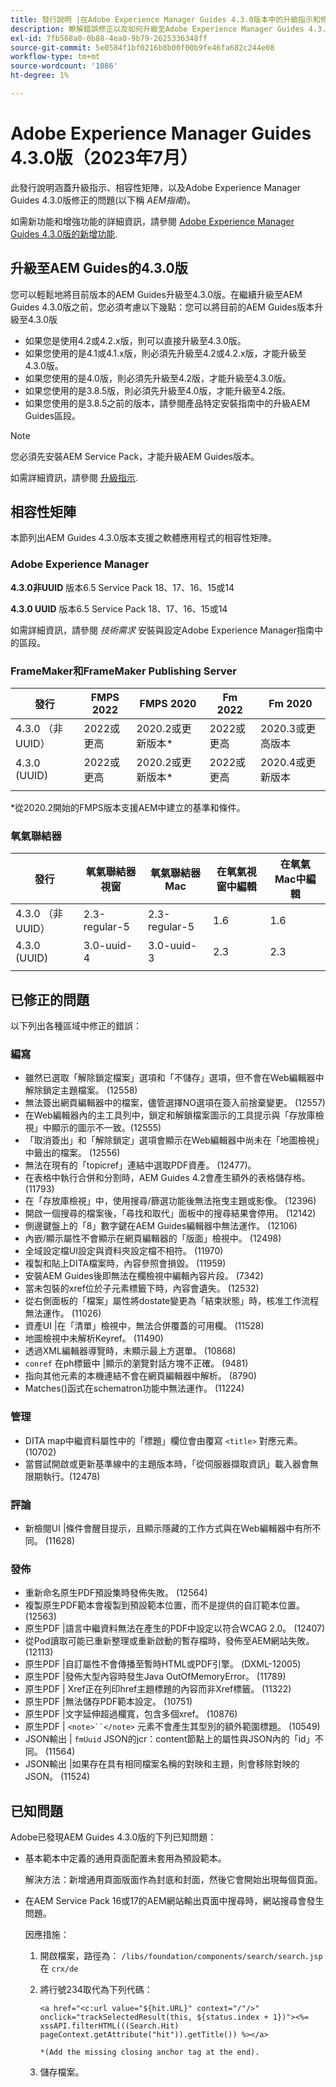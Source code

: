 ```yaml
---
title: 發行說明 |在Adobe Experience Manager Guides 4.3.0版本中的升級指示和修正問題
description: 瞭解錯誤修正以及如何升級至Adobe Experience Manager Guides 4.3.0版
exl-id: 7fb568a0-0b88-4ea0-9b79-2625336348ff
source-git-commit: 5e0584f1bf0216b8b00f00b9fe46fa682c244e08
workflow-type: tm+mt
source-wordcount: '1086'
ht-degree: 1%

---
```


# Adobe Experience Manager Guides 4.3.0版（2023年7月）

此發行說明涵蓋升級指示、相容性矩陣，以及Adobe Experience Manager Guides 4.3.0版修正的問題(以下稱 *AEM指南*)。

如需新功能和增強功能的詳細資訊，請參閱 [Adobe Experience Manager Guides 4.3.0版的新增功能](./whats-new-4.3-release.md).

## 升級至AEM Guides的4.3.0版


您可以輕鬆地將目前版本的AEM Guides升級至4.3.0版。在繼續升級至AEM Guides 4.3.0版之前，您必須考慮以下幾點：您可以將目前的AEM Guides版本升級至4.3.0版

- 如果您是使用4.2或4.2.x版，則可以直接升級至4.3.0版。
- 如果您使用的是4.1或4.1.x版，則必須先升級至4.2或4.2.x版，才能升級至4.3.0版。
- 如果您使用的是4.0版，則必須先升級至4.2版，才能升級至4.3.0版。
- 如果您使用的是3.8.5版，則必須先升級至4.0版，才能升級至4.2版。
- 如果您使用的是3.8.5之前的版本，請參閱產品特定安裝指南中的升級AEM Guides區段。



>[!NOTE]
>
>您必須先安裝AEM Service Pack，才能升級AEM Guides版本。

如需詳細資訊，請參閱 [升級指示](../install-guide/upgrade-xml-documentation.md).

## 相容性矩陣

本節列出AEM Guides 4.3.0版本支援之軟體應用程式的相容性矩陣。

### Adobe Experience Manager

**4.3.0非UUID**
版本6.5 Service Pack 18、17、16、15或14

**4.3.0 UUID**
版本6.5 Service Pack 18、17、16、15或14

如需詳細資訊，請參閱 *技術需求* 安裝與設定Adobe Experience Manager指南中的區段。

### FrameMaker和FrameMaker Publishing Server

| 發行 | FMPS 2022 | FMPS 2020 | Fm 2022 | Fm 2020 |
| --- | --- | --- | --- | --- |
| 4.3.0 （非UUID） | 2022或更高 | 2020.2或更新版本* | 2022或更高 | 2020.3或更高版本 |
| 4.3.0 (UUID) | 2022或更高 | 2020.2或更新版本* | 2022或更高 | 2020.4或更新版本 |
| | | | |

*從2020.2開始的FMPS版本支援AEM中建立的基準和條件。

### 氧氣聯結器

| 發行 | 氧氣聯結器視窗 | 氧氣聯結器Mac | 在氧氣視窗中編輯 | 在氧氣Mac中編輯 |
| --- | --- | --- |--- |--- |
| 4.3.0 （非UUID） | 2.3-regular-5 | 2.3-regular-5 | 1.6 | 1.6 |
| 4.3.0 (UUID) | 3.0-uuid-4 | 3.0-uuid-3 | 2.3 | 2.3 |
|  |  |   |

## 已修正的問題

以下列出各種區域中修正的錯誤：

### 編寫

- 雖然已選取「解除鎖定檔案」選項和「不儲存」選項，但不會在Web編輯器中解除鎖定主題檔案。 (12558)
- 無法簽出網頁編輯器中的檔案，儘管選擇NO選項在簽入前捨棄變更。 (12557)
- 在Web編輯器內的主工具列中，鎖定和解鎖檔案圖示的工具提示與「存放庫檢視」中顯示的圖示不一致。(12555)
- 「取消簽出」和「解除鎖定」選項會顯示在Web編輯器中尚未在「地圖檢視」中籤出的檔案。 (12556)
- 無法在現有的「topicref」連結中選取PDF資產。 (12477)。
- 在表格中執行合併和分割時，AEM Guides 4.2會產生額外的表格儲存格。 (11793)
- 在「存放庫檢視」中，使用搜尋/篩選功能後無法拖曳主題或影像。 (12396)
- 開啟一個搜尋的檔案後，「尋找和取代」面板中的搜尋結果會停用。 (12142)
- 側邊鍵盤上的「8」數字鍵在AEM Guides編輯器中無法運作。 (12106)
- 內嵌/顯示屬性不會顯示在網頁編輯器的「版面」檢視中。 (12498)
- 全域設定檔UI設定與資料夾設定檔不相符。 (11970)
- 複製和貼上DITA檔案時，內容參照會損毀。 (11959)
- 安裝AEM Guides後即無法在欄檢視中編輯內容片段。 (7342)
- 當未包裝的xref位於子元素標籤下時，內容會遺失。 (12532)
- 從右側面板的「檔案」屬性將dostate變更為「結束狀態」時，核准工作流程無法運作。 (11026)
- 資產UI |在「清單」檢視中，無法合併覆蓋的可用欄。 (11528)
- 地圖檢視中未解析Keyref。 (11490)
- 透過XML編輯器導覽時，未顯示最上方選單。 (10868)
- `conref` 在ph標籤中 |顯示的瀏覽對話方塊不正確。 (9481)
- 指向其他元素的本機連結不會在網頁編輯器中解析。 (8790)
- Matches()函式在schematron功能中無法運作。 (11224)



### 管理

- DITA map中繼資料屬性中的「標題」欄位會由覆寫 `<title>` 對應元素。 (10702)
- 當嘗試開啟或更新基準線中的主題版本時，「從伺服器擷取資訊」載入器會無限期執行。(12478)


### 評論

- 新檢閱UI |條件會醒目提示，且顯示隱藏的工作方式與在Web編輯器中有所不同。 (11628)

### 發佈

- 重新命名原生PDF預設集時發佈失敗。 (12564)
- 複製原生PDF範本會複製到預設範本位置，而不是提供的自訂範本位置。 (12563)
- 原生PDF |語言中繼資料無法在產生的PDF中設定以符合WCAG 2.0。 (12407)
- 從Pod讀取可能已重新整理或重新啟動的暫存檔時，發佈至AEM網站失敗。 (12113)
- 原生PDF |自訂屬性不會傳播至暫時HTML或PDF引擎。 (DXML-12005)
- 原生PDF |發佈大型內容時發生Java OutOfMemoryError。 (11789)
- 原生PDF | Xref正在列印href主題標題的內容而非Xref標籤。 (11322)
- 原生PDF |無法儲存PDF範本設定。 (10751)
- 原生PDF |文字延伸超過欄寬，包含多個xref。 (10876)
- 原生PDF | `<note>``</note>` 元素不會產生其型別的額外範圍標題。 (10549)
- JSON輸出 | `fmUuid` JSON的jcr：content節點上的屬性與JSON內的「id」不同。 (11564)
- JSON輸出 |如果存在具有相同檔案名稱的對映和主題，則會移除對映的JSON。 (11524)

## 已知問題

Adobe已發現AEM Guides 4.3.0版的下列已知問題：

- 基本範本中定義的通用頁面配置未套用為預設範本。

  解決方法：新增通用頁面版面作為封底和封面，然後它會開始出現每個頁面。
- 在AEM Service Pack 16或17的AEM網站輸出頁面中搜尋時，網站搜尋會發生問題。

  因應措施：

   1. 開啟檔案，路徑為： `/libs/foundation/components/search/search.jsp` 在 `crx/de`
   1. 將行號234取代為下列代碼：

      ```
      <a href="<c:url value="${hit.URL}" context="/"/>" onclick="trackSelectedResult(this, ${status.index + 1})"><%= xssAPI.filterHTML(((Search.Hit) pageContext.getAttribute("hit")).getTitle()) %></a>
      
      *(Add the missing closing anchor tag at the end).
      ```

   1. 儲存檔案。
